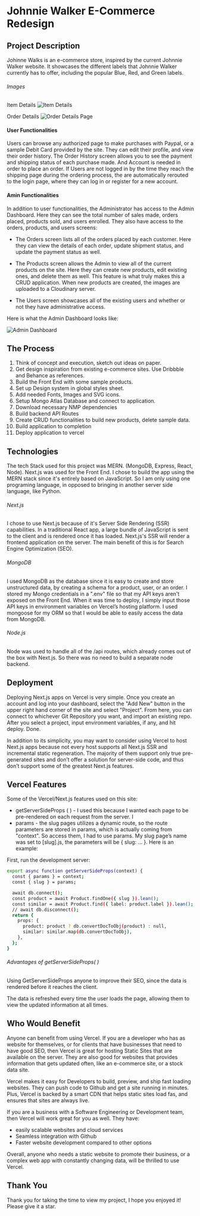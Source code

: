 # Johnnie Walker E-Commerce Redesign

## Project Description

Johinne Walks is an e-commerce store, inspired by the current Johnnie Walker website. It showcases the different labels that Johnnie Walker currently has to offer, including the popular Blue, Red, and Green labels.

###### Images

Item Details
![Item Details](https://johnniewalks.com/images/s1.png)

Order Details
![Order Details Page](https://johnniewalks.com/images/s2.png)

#### User Functionalities

Users can browse any authorized page to make purchases with Paypal, or a sample Debit Card provided by the site. They can edit their profile, and view their order history. The Order History screen allows you to see the payment and shipping status of each purchase made. And Account is needed in order to place an order. If Users are not logged in by the time they reach the shipping page during the ordering process, the are automatically rerouted to the login page, where they can log in or register for a new account.

#### Amin Functionalities

In addition to user functionalities, the Administrator has access to the Admin Dashboard. Here they can see the total number of sales made, orders placed, products sold, and users enrolled. They also have access to the orders, products, and users screens:

- The Orders screen lists all of the orders placed by each customer. Here they can view the details of each order, update shipment status, and update the payment status as well.

- The Products screen allows the Admin to view all of the current products on the site. Here they can create new products, edit existing ones, and delete them as well. This feature is what truly makes this a CRUD application. When new products are created, the images are uploaded to a Cloudinary server.

- The Users screen showcases all of the existing users and whether or not they have administrative access.

Here is what the Admin Dashboard looks like:

![Admin Dashboard](https://johnniewalks.com/images/s5.png)

## The Process

1. Think of concept and execution, sketch out ideas on paper.
1. Get design inspiration from existing e-commerce sites. Use Dribbble and Behance as references.
1. Build the Front End with some sample products.
1. Set up Design system in global styles sheet.
1. Add needed Fonts, Images and SVG icons.
1. Setup Mongo Atlas Database and connect to application.
1. Download necessary NMP dependencies
1. Build backend API Routes
1. Create CRUD functionalities to build new products, delete sample data.
1. Build application to completion
1. Deploy application to vercel

## Technologies

The tech Stack used for this project was MERN. (MongoDB, Express, React, Node). Next.js was used for the Front End. I chose to build the app using the MERN stack since it's entirely based on JavaScript. So I am only using one programing language, in opposed to bringing in another server side language, like Python.

###### Next.js

I chose to use Next.js because of it's Server Side Rendering (SSR) capabilities. In a traditional React app, a large bundle of JavaScript is sent to the client and is rendered once it has loaded. Next.js's SSR will render a frontend application on the server. The main benefit of this is for Search Engine Optimization (SEO).

###### MongoDB

I used MongoDB as the database since it is easy to create and store unstructured data, by creating a schema for a product, user, or an order. I stored my Mongo credentials in a ".env" file so that my API keys aren't exposed on the Front End. When it was time to deploy, I simply input those API keys in environment variables on Vercel’s hosting platform. I used mongoose for my ORM so that I would be able to easily access the data from MongoDB.

###### Node.js

Node was used to handle all of the /api routes, which already comes out of the box with Next.js. So there was no need to build a separate node backend.

## Deployment

Deploying Next.js apps on Vercel is very simple. Once you create an account and log into your dashboard, select the "Add New" button in the upper right hand corner of the site and select "Project". From here, you can connect to whichever Git Repository you want, and import an existing repo. After you select a project, input environment variables, if any, and hit deploy. Done.

In addition to its simplicity, you may want to consider using Vercel to host Next.js apps because not every host supports all Next.js SSR and incremental static regeneration. The majority of them support only true pre-generated sites and don’t offer a solution for server-side code, and thus don’t support some of the greatest Next.js features.

## Vercel Features

Some of the Vercel/Next.js features used on this site:

- getServerSideProps ( ) - I used this because I wanted each page to be pre-rendered on each request from the server. I
- params - the slug pages utilizes a dynamic route, so the route parameters are stored in params, which is actually coming from "context". So access them, I had to use params. My slug page’s name was set to [slug].js, the parameters will be { slug: … }. Here is an example:

First, run the development server:

```bash
export async function getServerSideProps(context) {
  const { params } = context;
  const { slug } = params;

  await db.connect();
  const product = await Product.findOne({ slug }).lean();
  const similar = await Product.find({ label: product.label }).lean();
  // await db.disconnect();
  return {
    props: {
      product: product ? db.convertDocToObj(product) : null,
      similar: similar.map(db.convertDocToObj),
    },
  };
}
```

###### Advantages of getServerSideProps( )

Using GetServerSideProps anyone to improve their SEO, since the data is rendered before it reaches the client.

The data is refreshed every time the user loads the page, allowing them to view the updated information at all times.

## Who Would Benefit

Anyone can benefit from using Vercel. If you are a developer who has as website for themselves, or for clients that have businesses that need to have good SEO, then Vercel is great for hosting Static Sites that are available on the server. They are also good for websites that provides information that gets updated often, like an e-commerce site, or a stock data site.

Vercel makes it easy for Developers to build, preview, and ship fast loading websites. They can push code to Github and get a site running in minutes. Plus, Vercel is backed by a smart CDN that helps static sites load fas, and ensures that sites are always live.

If you are a business with a Software Engineering or Development team, then Vercel will work great for you as well. They have:

- easily scalable websites and cloud services
- Seamless integration with Github
- Faster website development compared to other options

Overall, anyone who needs a static website to promote their business, or a complex web app with constantly changing data, will be thrilled to use Vercel.

## Thank You

Thank you for taking the time to view my project, I hope you enjoyed it! Please give it a star.
